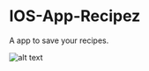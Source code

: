 # IOS-App-Recipez

A app to save your recipes.

![alt text](https://github.com/shivam0sharma/IOS-App-Recipez/blob/master/2017-09-18%2015_46_43.gif?raw=true)
